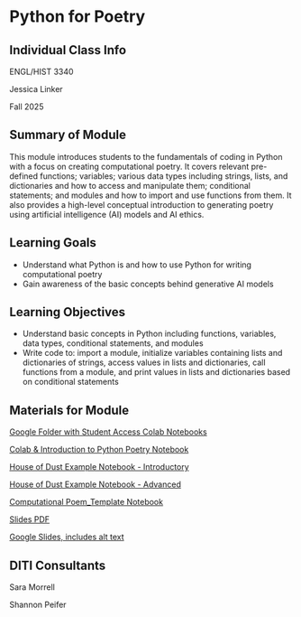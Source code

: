 # Python for Poetry



## Individual Class Info
ENGL/HIST 3340

Jessica Linker

Fall 2025


## Summary of Module
This module introduces students to the fundamentals of coding in Python with a focus on creating computational poetry. It covers relevant pre-defined functions; variables; various data types including strings, lists, and dictionaries and how to access and manipulate them; conditional statements; and modules and how to import and use functions from them. It also provides a high-level conceptual introduction to generating poetry using artificial intelligence (AI) models and AI ethics.


## Learning Goals
- Understand what Python is and how to use Python for writing computational poetry
- Gain awareness of the basic concepts behind generative AI models

## Learning Objectives
- Understand basic concepts in Python including functions, variables, data types, conditional statements, and modules
- Write code to: import a module, initialize variables containing lists and dictionaries of strings, access values in lists and dictionaries, call functions from a module, and print values in lists and dictionaries based on conditional statements

## Materials for Module
[Google Folder with Student Access Colab Notebooks](https://drive.google.com/drive/folders/1_2Eo9OurHiwo7ZNvIBWyPu9OG6gju2SG)

[Colab & Introduction to Python Poetry Notebook](https://colab.research.google.com/drive/15s8hRfjYd0-GKY_PkEMH2Io36o0yHcV3?usp=drive_link)

[House of Dust Example Notebook - Introductory](https://colab.research.google.com/drive/1pB6yzphmL2HE1HypeXlCyRANxH615Jv4?usp=drive_link)

[House of Dust Example Notebook - Advanced](https://colab.research.google.com/drive/1282dwFFKllSp-bj0uegU4N1jvyFjJutv?usp=drive_link)

[Computational Poem_Template Notebook](https://colab.research.google.com/drive/1ulpj24KTN3DBsEubgaxxCO65Q1VmxljM?usp=drive_link)

[Slides PDF](https://github.com/NULabNortheastern/digitalassignmentshowcase/blob/main/multi-domain-modules/fa25-linker-hist3340-python-poetry/FA25_Linker_PythonPoetry.pdf)

[Google Slides, includes alt text](https://docs.google.com/presentation/d/1Z2m6aqccGk2cUBafFZt64SeDXS8QTK-hFQv4NCTcU_g/edit?usp=sharing)

## DITI Consultants
Sara Morrell

Shannon Peifer

